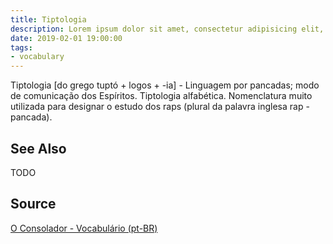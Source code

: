 ```yaml
---
title: Tiptologia
description: Lorem ipsum dolor sit amet, consectetur adipisicing elit, sed do eiusmod tempor incididunt ut labore et dolore magna aliqua.  TODO
date: 2019-02-01 19:00:00
tags:
- vocabulary
---
```


Tiptologia [do grego tuptó + logos + -ia] - Linguagem por pancadas; modo de comunicação dos Espíritos. Tiptologia alfabética.
Nomenclatura muito utilizada para designar o estudo dos raps (plural da palavra inglesa rap - pancada).

## See Also
TODO

## Source
[O Consolador - Vocabulário (pt-BR)](http://www.oconsolador.com.br/linkfixo/vocabulario/principal.html)
